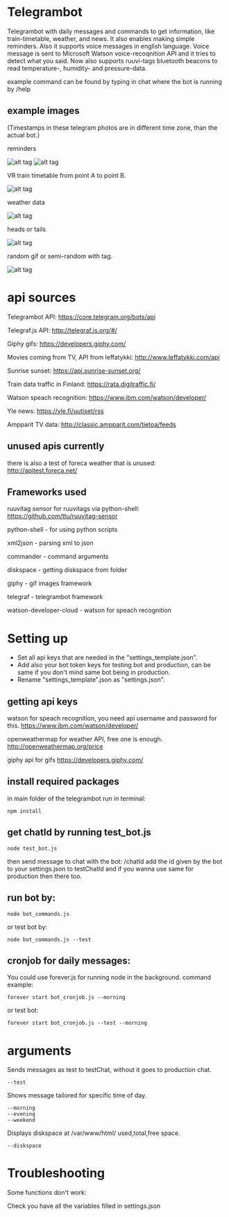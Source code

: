# Telegrambot
Telegrambot with daily messages and commands to get information, like train-timetable, weather, and news. It also enables making simple reminders. Also it supports voice messages in english language. Voice message is sent to Microsoft Watson voice-recoqnition API and it tries to detect what you said. Now also supports ruuvi-tags bluetooth beacons to read temperature-, humidity- and pressure-data.

example command can be found by typing in chat where the bot is running by /help

## example images

(Timestamps in these telegram photos are in different time zone, than the actual bot.)

reminders

![alt tag](https://github.com/Crare/telegrambot/blob/master/example_images/snip1.PNG)
![alt tag](https://github.com/Crare/telegrambot/blob/master/example_images/snip6.PNG)

VR train timetable from point A to point B.

![alt tag](https://github.com/Crare/telegrambot/blob/master/example_images/snip3.PNG)

weather data

![alt tag](https://github.com/Crare/telegrambot/blob/master/example_images/snip4.PNG)

heads or tails

![alt tag](https://github.com/Crare/telegrambot/blob/master/example_images/snip5.PNG)

random gif or semi-random with tag.

![alt tag](https://github.com/Crare/telegrambot/blob/master/example_images/snip7.PNG)

# api sources
Telegrambot API: https://core.telegram.org/bots/api

Telegraf.js API: http://telegraf.js.org/#/

Giphy gifs: https://developers.giphy.com/

Movies coming from TV, API from leffatykki: http://www.leffatykki.com/api

Sunrise sunset: https://api.sunrise-sunset.org/

Train data traffic in Finland: https://rata.digitraffic.fi/

Watson speach recognition: https://www.ibm.com/watson/developer/

Yle news: https://yle.fi/uutiset/rss

Ampparit TV data: http://classic.ampparit.com/tietoa/feeds

## unused apis currently

there is also a test of foreca weather that is unused: http://apitest.foreca.net/

## Frameworks used

ruuvitag sensor for ruuvitags via python-shell: https://github.com/ttu/ruuvitag-sensor

python-shell - for using python scripts

xml2json - parsing xml to json

commander - command arguments

diskspace - getting diskspace from folder

giphy - gif images framework

telegraf - telegrambot framework

watson-developer-cloud - watson for speach recognition

# Setting up
* Set all api keys that are needed in the "settings_template.json".
* Add also your bot token keys for testing bot and production, can be same if you don't mind same bot being in production.
* Rename "settings_template".json as "settings.json".

## getting api keys
watson for speach recognition, you need api username and password for this.
https://www.ibm.com/watson/developer/

openweathermap for weather API, free one is enough.
http://openweathermap.org/price

giphy api for gifs
https://developers.giphy.com/

## install required packages
in main folder of the telegrambot run in terminal:

    npm install
    
## get chatId by running test_bot.js
    node test_bot.js
then send message to chat with the bot:
    /chatId
add the id given by the bot to your settings.json to testChatId and if you wanna use same for production then there too.

## run bot by:
    node bot_commands.js
  
  or test bot by:
  
    node bot_commands.js --test

## cronjob for daily messages:
  You could use forever.js for running node in the background.
  command example:
  
    forever start bot_cronjob.js --morning
    
  or test bot:
  
    forever start bot_cronjob.js --test --morning
 # arguments
 Sends messages as test to testChat, without it goes to production chat.
 
    --test
    
 Shows message tailored for specific time of day.
 
    --morning
    --evening
    --weekend
    
 Displays diskspace at /var/www/html/ used,total,free space.
 
    --diskspace
    
# Troubleshooting
Some functions don't work:

Check you have all the variables filled in settings.json
